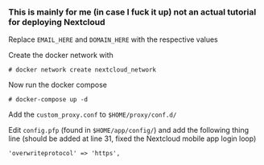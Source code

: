 ### This is mainly for me (in case I fuck it up) not an actual tutorial for deploying Nextcloud 

Replace `EMAIL_HERE` and `DOMAIN_HERE` with the respective values

Create the docker network with 
```
# docker network create nextcloud_network
```

Now run the docker compose
```
# docker-compose up -d
```

Add the `custom_proxy.conf` to `$HOME/proxy/conf.d/`

Edit `config.pfp` (found in `$HOME/app/config/`) and add the following thing line (should be added at line 31, fixed the Nextcloud mobile app login loop)
```
'overwriteprotocol' => 'https',
```